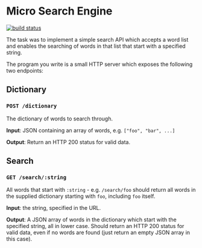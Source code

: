 # Micro Search Engine

[![build status](http://img.shields.io/travis/voronianski/hapi-micro-search-engine?style=flat)](https://travis-ci.org/voronianski/hapi-micro-search-engine)

The task was to implement a simple search API which accepts a word list
and enables the searching of words in that list that start with a
specified string.

The program you write is a small HTTP server which exposes the
following two endpoints:

## Dictionary

### `POST /dictionary`

The dictionary of words to search through.

**Input**: JSON containing an array of words, e.g. `["foo", "bar", ...]`

**Output**: Return an HTTP 200 status for valid data.

## Search

### `GET /search/:string`

All words that start with `:string` - e.g. `/search/foo` should return all
words in the supplied dictionary starting with `foo`, including `foo`
itself.

**Input**: the string, specified in the URL.

**Output**: A JSON array of words in the dictionary which start with the
specified string, all in lower case. Should return an HTTP 200 status
for valid data, even if no words are found (just return an empty JSON
array in this case).

<!-- 
## Important Notes

* [x] Your server should listen on port `8000`.
* [x] Your server should be written in javascript or coffeescript and use node.js.
* [x] Your submission should consist of 1 file of code and 1 package.json file.
* [x] I should be able to execute your server by running npm install && npm start.
* [x] You can use libraries for utility stuff like lodash or express, etc.
but the core searching algorithm should be your own code.
* [x] We plan to test your code by POSTing over 3 megabytes of data in a
single request to /dictionary/ - make sure your server doesn't 413 or
otherwise fail for this input. (see http://en.wikipedia.org/wiki/List_of_HTTP_status_codes#4xx_Client_Error)
* [x] All searches should be case insensitive.
* [x] All words returned from /search/ should be lowercase.
* [x] Duplicates should be eliminated from the input word list.
* [x] I am a strange user who wants to send ~1500 search terms in quick
succession and want results back as quickly as possible - the faster
the better. 
-->
